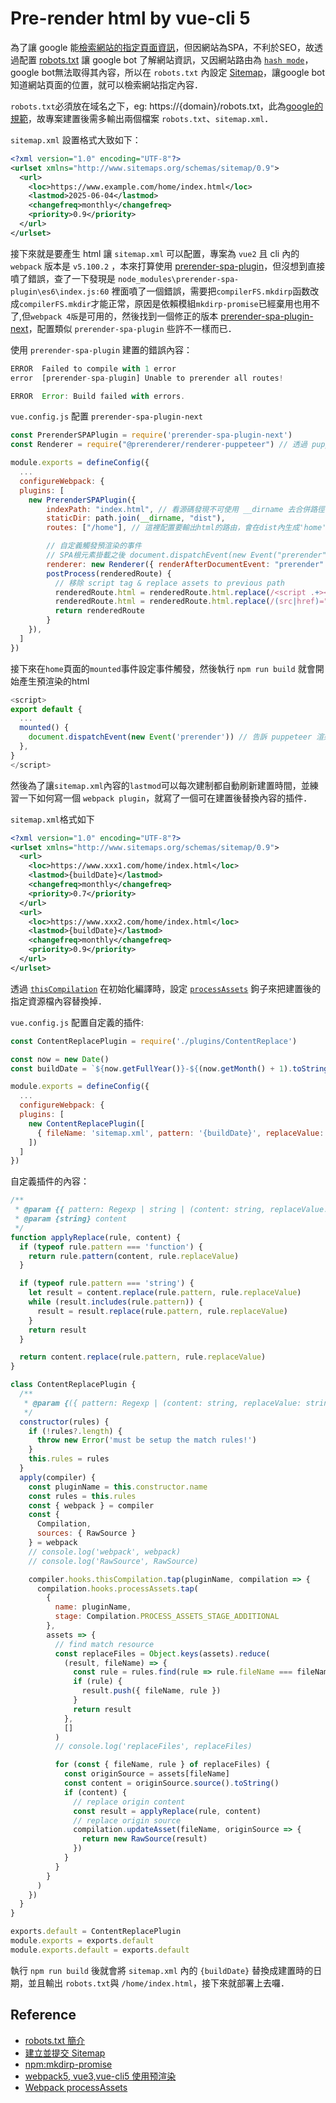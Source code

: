 # Pre-render html by vue-cli 5

為了讓 google 能[檢索網站的指定頁面資訊](https://developers.google.com/search/docs/crawling-indexing/javascript/javascript-seo-basics?hl=zh-tw)，但因網站為SPA，不利於SEO，故透過配置 [robots.txt](https://developers.google.com/search/docs/crawling-indexing/robots/intro?hl=zh-tw) 讓 google bot 了解網站資訊，又因網站路由為 [`hash mode`](https://router.vuejs.org/guide/essentials/history-mode#Hash-Mode)，google bot無法取得其內容，所以在 `robots.txt` 內設定 [Sitemap](https://developers.google.com/search/docs/crawling-indexing/sitemaps/build-sitemap?hl=zh-tw#xml)，讓google bot知道網站頁面的位置，就可以檢索網站指定內容．

`robots.txt`必須放在域名之下，eg: https://{domain}/robots.txt，此為[google的規範](https://developers.google.com/search/docs/crawling-indexing/robots/create-robots-txt?hl=zh-tw#format_location)，故專案建置後需多輸出兩個檔案 `robots.txt`、`sitemap.xml`．

`sitemap.xml` 設置格式大致如下：

```xml
<?xml version="1.0" encoding="UTF-8"?>
<urlset xmlns="http://www.sitemaps.org/schemas/sitemap/0.9">
  <url>
    <loc>https://www.example.com/home/index.html</loc>
    <lastmod>2025-06-04</lastmod>
    <changefreq>monthly</changefreq>
    <priority>0.9</priority>
  </url>
</urlset>
```

接下來就是要產生 html 讓 `sitemap.xml` 可以配置，專案為 `vue2` 且 cli 內的 `webpack` 版本是 `v5.100.2` ，本來打算使用 [prerender-spa-plugin](https://www.npmjs.com/package/prerender-spa-plugin)，但沒想到直接噴了錯誤，查了一下發現是 `node_modules\prerender-spa-plugin\es6\index.js:60` 裡面噴了一個錯誤，需要把`compilerFS.mkdirp`函数改成`compilerFS.mkdir`才能正常，原因是依賴模組`mkdirp-promise`已經棄用也用不了,但`webpack 4版`是可用的，然後找到一個修正的版本 [prerender-spa-plugin-next](https://www.npmjs.com/package/prerender-spa-plugin-next)，配置類似 `prerender-spa-plugin` 些許不一樣而已．

使用 `prerender-spa-plugin` 建置的錯誤內容：
```javascript
ERROR  Failed to compile with 1 error
error  [prerender-spa-plugin] Unable to prerender all routes!

ERROR  Error: Build failed with errors.
```

`vue.config.js` 配置 `prerender-spa-plugin-next`
```javascript
const PrerenderSPAPlugin = require('prerender-spa-plugin-next')
const Renderer = require("@prerenderer/renderer-puppeteer") // 透過 puppeteer 去把渲染後的結果輸出

module.exports = defineConfig({
  ...
  configureWebpack: {
  plugins: [
    new PrerenderSPAPlugin({
        indexPath: "index.html", // 看源碼發現不可使用 __dirname 去合併路徑, 因內部透過express把server啟動後，若透過 '/' 進入網站，會用 'http://localhost:xxx/{indexPath}'來取得 html
        staticDir: path.join(__dirname, "dist"),
        routes: ["/home"], // 這裡配置要輸出html的路由，會在dist內生成'home'資料夾並且把炫染後的html放到該位置,eg: 'dist/home/index.html'

        // 自定義觸發預渲染的事件
        // SPA根元素掛載之後 document.dispatchEvent(new Event("prerender"))拋出 prerender 事件觸發預渲染
        renderer: new Renderer({ renderAfterDocumentEvent: "prerender" }),
        postProcess(renderedRoute) {
          // 移除 script tag & replace assets to previous path
          renderedRoute.html = renderedRoute.html.replace(/<script .+><\/script>/gmi, '')
          renderedRoute.html = renderedRoute.html.replace(/(src|href)="/gmi, '$1="../')
          return renderedRoute
        }
    }),
  ]
})
```

接下來在`home`頁面的`mounted`事件設定事件觸發，然後執行 `npm run build` 就會開始產生預渲染的html

```javascript
<script>
export default {
  ...
  mounted() {
    document.dispatchEvent(new Event('prerender')) // 告訴 puppeteer 渲染完成了
  },
}
</script>
```

然後為了讓`sitemap.xml`內容的`lastmod`可以每次建制都自動刷新建置時間，並練習一下如何寫一個 `webpack plugin`，就寫了一個可在建置後替換內容的插件．

`sitemap.xml`格式如下
```xml
<?xml version="1.0" encoding="UTF-8"?>
<urlset xmlns="http://www.sitemaps.org/schemas/sitemap/0.9">
  <url>
    <loc>https://www.xxx1.com/home/index.html</loc>
    <lastmod>{buildDate}</lastmod>
    <changefreq>monthly</changefreq>
    <priority>0.7</priority>
  </url>
  <url>
    <loc>https://www.xxx2.com/home/index.html</loc>
    <lastmod>{buildDate}</lastmod>
    <changefreq>monthly</changefreq>
    <priority>0.9</priority>
  </url>
</urlset>
```

透過 [`thisCompilation`](https://webpack.js.org/api/compiler-hooks/#thiscompilation) 在初始化編譯時，設定 [`processAssets`](https://webpack.js.org/api/compilation-hooks/#processassets) 鉤子來把建置後的指定資源檔內容替換掉．

`vue.config.js` 配置自定義的插件:
```javascript
const ContentReplacePlugin = require('./plugins/ContentReplace')

const now = new Date()
const buildDate = `${now.getFullYear()}-${(now.getMonth() + 1).toString().padStart(2, '0')}-${now.getDate().toString().padStart(2, '0')}`

module.exports = defineConfig({
  ...
  configureWebpack: {
  plugins: [
    new ContentReplacePlugin([
      { fileName: 'sitemap.xml', pattern: '{buildDate}', replaceValue: buildDate }
    ])
  ]
})
```

自定義插件的內容：
```javascript
/**
 * @param {{ pattern: Regexp | string | (content: string, replaceValue: string) => string, fileName: string, replaceValue: string }} rule
 * @param {string} content
 */
function applyReplace(rule, content) {
  if (typeof rule.pattern === 'function') {
    return rule.pattern(content, rule.replaceValue)
  }

  if (typeof rule.pattern === 'string') {
    let result = content.replace(rule.pattern, rule.replaceValue)
    while (result.includes(rule.pattern)) {
      result = result.replace(rule.pattern, rule.replaceValue)
    }
    return result
  }

  return content.replace(rule.pattern, rule.replaceValue)
}

class ContentReplacePlugin {
  /**
   * @param {({ pattern: Regexp | (content: string, replaceValue: string) => string, fileName: string, replaceValue: string })[]} rules
   */
  constructor(rules) {
    if (!rules?.length) {
      throw new Error('must be setup the match rules!')
    }
    this.rules = rules
  }
  apply(compiler) {
    const pluginName = this.constructor.name
    const rules = this.rules
    const { webpack } = compiler
    const {
      Compilation,
      sources: { RawSource }
    } = webpack
    // console.log('webpack', webpack)
    // console.log('RawSource', RawSource)

    compiler.hooks.thisCompilation.tap(pluginName, compilation => {
      compilation.hooks.processAssets.tap(
        {
          name: pluginName,
          stage: Compilation.PROCESS_ASSETS_STAGE_ADDITIONAL
        },
        assets => {
          // find match resource
          const replaceFiles = Object.keys(assets).reduce(
            (result, fileName) => {
              const rule = rules.find(rule => rule.fileName === fileName)
              if (rule) {
                result.push({ fileName, rule })
              }
              return result
            },
            []
          )
          // console.log('replaceFiles', replaceFiles)

          for (const { fileName, rule } of replaceFiles) {
            const originSource = assets[fileName]
            const content = originSource.source().toString()
            if (content) {
              // replace origin content
              const result = applyReplace(rule, content)
              // replace origin source
              compilation.updateAsset(fileName, originSource => {
                return new RawSource(result)
              })
            }
          }
        }
      )
    })
  }
}

exports.default = ContentReplacePlugin
module.exports = exports.default
module.exports.default = exports.default
```

執行 `npm run build` 後就會將 `sitemap.xml` 內的 `{buildDate}` 替換成建置時的日期，並且輸出 `robots.txt`與 `/home/index.html`，接下來就部署上去囉．

## Reference

- [robots.txt 簡介](https://developers.google.com/search/docs/crawling-indexing/robots/intro?hl=zh-tw)
- [建立並提交 Sitemap](https://developers.google.com/search/docs/crawling-indexing/sitemaps/build-sitemap?hl=zh-tw)
- [npm:mkdirp-promise](https://github.com/ahmadnassri/mkdirp-promise/tree/master)
- [webpack5, vue3,vue-cli5 使用预渲染](https://juejin.cn/post/6961711503816785950)
- [Webpack processAssets](https://webpack.js.org/api/compilation-hooks/#processassets)